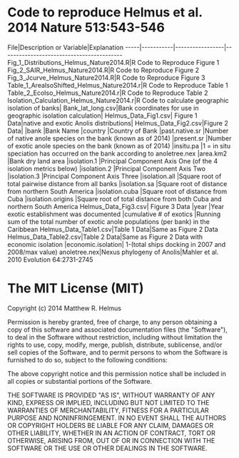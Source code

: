 Code to reproduce Helmus et al. 2014 Nature 513:543-546
=========================================


File|Description or Variable|Explanation
-----|-----------|-----------------|------------------------------------------
Fig_1_Distributions_Helmus_Nature2014.R|R Code to Reproduce Figure 1		
Fig_2_SAIR_Helmus_Nature2014.R|R Code to Reproduce Figure 2
Fig_3_Jcurve_Helmus_Nature2014.R|R Code to Reproduce Figure 3
Table_1_AreaIsoShifted_Helmus_Nature2014.r|R Code to Reproduce Table 1
Table_2_EcoIso_Helmus_Nature2014.r|R Code to Reproduce Table 2
Isolation_Calculation_Helmus_Nature2014.r|R Code to calculate geographic isolation of banks|
Bank_lat_long.csv|Bank coordinates for use in geographic isolation calculation|
Helmus_Data_Fig1.csv|	Figure 1 Data|native and exotic Anolis distributions|
Helmus_Data_Fig2.csv|Figure 2 Data|
	|bank					|Bank Name
	|country				|Country of Bank
	|past.native.sr			|Number of native anole species on the bank (known as of 2014)
	|present.sr			|Number of exotic anole species on the bank (known as of 2014)
	|insitu.pa				|1 = in situ speciation has occurred on the bank according to anoletree.nex
	|area.km2				|Bank dry land area
	|isolation.1			|Principal Component Axis One (of the 4 isolation metrics below)
	|isolation.2			|Principal Component Axis Two
	|isolation.3			|Principal Component Axis Three
	|isolation.all			|Square root of total pairwise distance from all banks
	|isolation.sa			|Square root of distance from northern South America 
	|isolation.cuba			|Square root of distance from Cuba
	|isolation.origins		|Square root of total distance from both Cuba and northern South America
Helmus_Data_Fig3.csv|	Figure 3 Data
	|year					|Year exotic establishment was documented
	|cumulative # of exotics	|Running sum of the total number of exotic anole populations (per bank) in the Caribbean
Helmus_Data_Table1.csv|Table 1 Data|Same as Figure 2 Data
Helmus_Data_Table2.csv|Table 2 Data|Same as Figure 2 Data with economic isolation
				|economic.isolation| 1-(total ships docking in 2007 and 2008/max value)
anoletree.nex|Nexus phylogeny of Anolis|Mahler et al. 2010 Evolution 64:2731-2745

The MIT License (MIT)
=========================================
Copyright (c) 2014 Matthew R. Helmus

Permission is hereby granted, free of charge, to any person obtaining a copy
of this software and associated documentation files (the "Software"), to deal
in the Software without restriction, including without limitation the rights
to use, copy, modify, merge, publish, distribute, sublicense, and/or sell
copies of the Software, and to permit persons to whom the Software is
furnished to do so, subject to the following conditions:

The above copyright notice and this permission notice shall be included in all
copies or substantial portions of the Software.

THE SOFTWARE IS PROVIDED "AS IS", WITHOUT WARRANTY OF ANY KIND, EXPRESS OR
IMPLIED, INCLUDING BUT NOT LIMITED TO THE WARRANTIES OF MERCHANTABILITY,
FITNESS FOR A PARTICULAR PURPOSE AND NONINFRINGEMENT. IN NO EVENT SHALL THE
AUTHORS OR COPYRIGHT HOLDERS BE LIABLE FOR ANY CLAIM, DAMAGES OR OTHER
LIABILITY, WHETHER IN AN ACTION OF CONTRACT, TORT OR OTHERWISE, ARISING FROM,
OUT OF OR IN CONNECTION WITH THE SOFTWARE OR THE USE OR OTHER DEALINGS IN THE
SOFTWARE.


